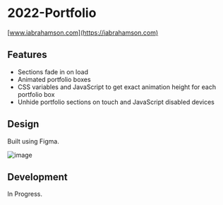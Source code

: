 # 2022-Portfolio

[www.iabrahamson.com](https://iabrahamson.com)

## Features
- Sections fade in on load
- Animated portfolio boxes
- CSS variables and JavaScript to get exact animation height for each portfolio box
- Unhide portfolio sections on touch and JavaScript disabled devices

## Design

Built using Figma.

![image](https://user-images.githubusercontent.com/17521691/186301604-440392e9-6d79-454a-a3e0-4f72f991469e.png)

## Development

In Progress.
